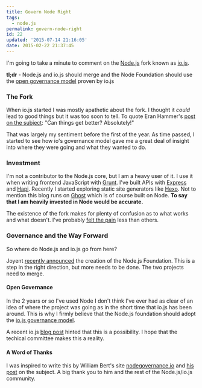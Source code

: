 ```yaml
---
title: Govern Node Right
tags: 
  - node.js
permalink: govern-node-right
id: 22
updated: '2015-07-14 21:16:05'
date: 2015-02-22 21:37:45
---
```


I'm going to take a minute to comment on the [Node.js](http://nodejs.org/) fork known as [io.js](https://iojs.org/en/index.html). 

**tl;dr** - Node.js and io.js should merge and the Node Foundation should use the [open governance model](https://github.com/iojs/io.js/blob/v1.x/GOVERNANCE.md) proven by io.js

### The Fork

When io.js started I was mostly apathetic about the fork. I thought it *could* lead to good things but it was too soon to tell. To quote Eran Hammer's [post on the subject](http://hueniverse.com/2014/12/04/before-the-drama/): "Can things get better? Absolutely!"

That was largely my sentiment before the first of the year. As time passed, I started to see how io's governance model gave me a great deal of insight into where they were going and what they wanted to do.

### Investment

I'm not a contributor to the Node.js core, but I am a heavy user of it. I use it when writing frontend JavaScript with [Grunt](http://gruntjs.com/). I've built APIs with [Express](http://expressjs.com/) and [Hapi](http://hapijs.com/). Recently I started exploring static site generators like [Hexo](http://hexo.io/). Not to mention this blog runs on [Ghost](https://ghost.org/) which is of course built on Node. **To say that I am heavily invested in Node would be accurate.**

The existence of the fork makes for plenty of confusion as to what works and what doesn't. I've probably [felt the pain](http://www.williamjohnbert.com/2015/02/why-id-like-node-and-io-dot-js-to-merge/) less than others.

### Governance and the Way Forward

So where do Node.js and io.js go from here?

Joyent [recently announced](https://www.joyent.com/about/press/joyent-moves-to-establish-nodejs-foundation) the creation of the Node.js Foundation. This is a step in the right direction, but more needs to be done. The two projects need to merge.

#### Open Governance

In the 2 years or so I've used Node I don't think I've ever had as clear of an idea of where the project was going as in the short time that io.js has been around. This is why I firmly believe that the Node.js foundation should adopt the [io.js governance model](https://github.com/iojs/io.js/blob/v1.x/GOVERNANCE.md).

A recent io.js [blog post](https://medium.com/@iojs/io-js-and-a-node-js-foundation-4e14699fb7be) hinted that this is a possibility. I hope that the techical committee makes this a reality.

#### A Word of Thanks

I was inspired to write this by William Bert's site [nodegovernance.io](http://nodegovernance.io/) and [his post](http://www.williamjohnbert.com/2015/02/why-id-like-node-and-io-dot-js-to-merge/) on the subject. A big thank you to him and the rest of the Node.js/io.js community. 